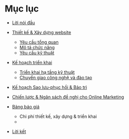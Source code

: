 # Mục lục

* [Lời nói đầu](introduction.md)
* [Thiết kế & Xây dựng website](development.md)
  * [Yêu cầu tổng quan](development.md#overview)
  * [Mô tả chức năng](development.md#functions)
  * [Yêu cầu kỹ thuật](development.md#technical)

* [Kế hoạch triển khai](deployment.md)
  * [Triển khai hạ tầng kỹ thuật](deployment.md#sysspecs)
  * [Chuyển giao công nghệ và đào tạo](deployment.md#transfer)

* [Kế hoạch Sao lưu-phục hồi & Bảo trì](maintenance.md)
* [Chiến lược & Ngân sách đề nghị cho Online Marketing](marketing.md)
* [Bảng báo giá](pricetable.md)
  * Chi phí thiết kế, xây dựng & triển khai
  * 

* [Lời kết](conclusion.md)

